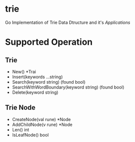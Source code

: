 # trie
Go Implementation of Trie Data Dtructure and it's *Applications*

# Supported Operation

## Trie

- New() *Trai
- Insert(keywords ...string)
- Search(keyword string) (found bool)
- SearchWithWordBoundary(keyword string) (found bool)
- Delete(keyword string)


## Trie Node

- CreateNode(val rune) *Node
- AddChildNode(v rune) *Node
- Len() int
- IsLeafNode() bool